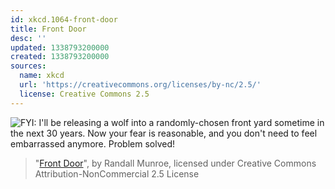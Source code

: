 ```yaml
---
id: xkcd.1064-front-door
title: Front Door
desc: ''
updated: 1338793200000
created: 1338793200000
sources:
  name: xkcd
  url: 'https://creativecommons.org/licenses/by-nc/2.5/'
  license: Creative Commons 2.5
---
```

![FYI: I'll be releasing a wolf into a randomly-chosen front yard sometime in the next 30 years. Now your fear is reasonable, and you don't need to feel embarrassed anymore. Problem solved!](https://imgs.xkcd.com/comics/front_door.png)
> "[Front Door](https://xkcd.com/1064/)", by Randall Munroe, licensed under Creative Commons Attribution-NonCommercial 2.5 License
